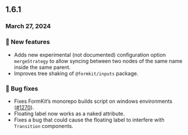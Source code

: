## 1.6.1

### March 27, 2024

### 💪 New features

- Adds new experimental (not documented) configuration option `mergeStrategy` to allow syncing between two nodes of the same name inside the same parent.
- Improves tree shaking of `@formkit/inputs` package.

### 🐛 Bug fixes

- Fixes FormKit’s monorepo builds script on windows environments ([#1270](https://github.com/formkit/formkit/pull/1270)).
- Floating label now works as a naked attribute.
- Fixes a bug that could cause the floating label to interfere with `Transition` components.

